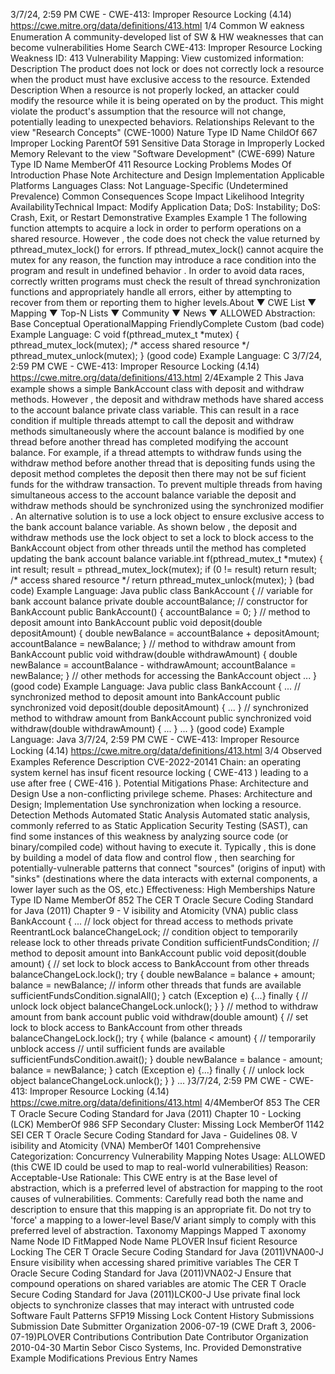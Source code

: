 3/7/24, 2:59 PM CWE - CWE-413: Improper Resource Locking (4.14)
https://cwe.mitre.org/data/deﬁnitions/413.html 1/4
Common W eakness Enumeration
A community-developed list of SW & HW weaknesses that can become
vulnerabilities
Home Search
CWE-413: Improper Resource Locking
Weakness ID: 413
Vulnerability Mapping: 
View customized information:
 Description
The product does not lock or does not correctly lock a resource when the product must have exclusive access to the resource.
 Extended Description
When a resource is not properly locked, an attacker could modify the resource while it is being operated on by the product. This might
violate the product's assumption that the resource will not change, potentially leading to unexpected behaviors.
 Relationships
 Relevant to the view "Research Concepts" (CWE-1000)
Nature Type ID Name
ChildOf 667 Improper Locking
ParentOf 591 Sensitive Data Storage in Improperly Locked Memory
 Relevant to the view "Software Development" (CWE-699)
Nature Type ID Name
MemberOf 411 Resource Locking Problems
 Modes Of Introduction
Phase Note
Architecture and Design
Implementation
 Applicable Platforms
Languages
Class: Not Language-Specific (Undetermined Prevalence)
 Common Consequences
Scope Impact Likelihood
Integrity
AvailabilityTechnical Impact: Modify Application Data; DoS: Instability; DoS: Crash, Exit, or Restart
 Demonstrative Examples
Example 1
The following function attempts to acquire a lock in order to perform operations on a shared resource.
However , the code does not check the value returned by pthread\_mutex\_lock() for errors. If pthread\_mutex\_lock() cannot acquire the
mutex for any reason, the function may introduce a race condition into the program and result in undefined behavior .
In order to avoid data races, correctly written programs must check the result of thread synchronization functions and appropriately
handle all errors, either by attempting to recover from them or reporting them to higher levels.About ▼ CWE List ▼ Mapping ▼ Top-N Lists ▼ Community ▼ News ▼
ALLOWED
Abstraction: Base
Conceptual OperationalMapping
FriendlyComplete Custom
(bad code) Example Language: C 
void f(pthread\_mutex\_t \*mutex) {
pthread\_mutex\_lock(mutex);
/\* access shared resource \*/
pthread\_mutex\_unlock(mutex);
}
(good code) Example Language: C 3/7/24, 2:59 PM CWE - CWE-413: Improper Resource Locking (4.14)
https://cwe.mitre.org/data/deﬁnitions/413.html 2/4Example 2
This Java example shows a simple BankAccount class with deposit and withdraw methods.
However , the deposit and withdraw methods have shared access to the account balance private class variable. This can result in a
race condition if multiple threads attempt to call the deposit and withdraw methods simultaneously where the account balance is
modified by one thread before another thread has completed modifying the account balance. For example, if a thread attempts to
withdraw funds using the withdraw method before another thread that is depositing funds using the deposit method completes the
deposit then there may not be suf ficient funds for the withdraw transaction.
To prevent multiple threads from having simultaneous access to the account balance variable the deposit and withdraw methods
should be synchronized using the synchronized modifier .
An alternative solution is to use a lock object to ensure exclusive access to the bank account balance variable. As shown below , the
deposit and withdraw methods use the lock object to set a lock to block access to the BankAccount object from other threads until the
method has completed updating the bank account balance variable.int f(pthread\_mutex\_t \*mutex) {
int result;
result = pthread\_mutex\_lock(mutex);
if (0 != result)
return result;
/\* access shared resource \*/
return pthread\_mutex\_unlock(mutex);
}
(bad code) Example Language: Java 
public class BankAccount {
// variable for bank account balance
private double accountBalance;
// constructor for BankAccount
public BankAccount() {
accountBalance = 0;
}
// method to deposit amount into BankAccount
public void deposit(double depositAmount) {
double newBalance = accountBalance + depositAmount;
accountBalance = newBalance;
}
// method to withdraw amount from BankAccount
public void withdraw(double withdrawAmount) {
double newBalance = accountBalance - withdrawAmount;
accountBalance = newBalance;
}
// other methods for accessing the BankAccount object
...
}
(good code) Example Language: Java 
public class BankAccount {
...
// synchronized method to deposit amount into BankAccount
public synchronized void deposit(double depositAmount) {
...
}
// synchronized method to withdraw amount from BankAccount
public synchronized void withdraw(double withdrawAmount) {
...
}
...
}
(good code) Example Language: Java 3/7/24, 2:59 PM CWE - CWE-413: Improper Resource Locking (4.14)
https://cwe.mitre.org/data/deﬁnitions/413.html 3/4
 Observed Examples
Reference Description
CVE-2022-20141 Chain: an operating system kernel has insuf ficent resource locking ( CWE-413 ) leading to a use after
free ( CWE-416 ).
 Potential Mitigations
Phase: Architecture and Design
Use a non-conflicting privilege scheme.
Phases: Architecture and Design; Implementation
Use synchronization when locking a resource.
 Detection Methods
Automated Static Analysis
Automated static analysis, commonly referred to as Static Application Security Testing (SAST), can find some instances of this
weakness by analyzing source code (or binary/compiled code) without having to execute it. Typically , this is done by building a
model of data flow and control flow , then searching for potentially-vulnerable patterns that connect "sources" (origins of input)
with "sinks" (destinations where the data interacts with external components, a lower layer such as the OS, etc.)
Effectiveness: High
 Memberships
Nature Type ID Name
MemberOf 852 The CER T Oracle Secure Coding Standard for Java (2011) Chapter 9 - V isibility and Atomicity
(VNA)
public class BankAccount {
...
// lock object for thread access to methods
private ReentrantLock balanceChangeLock;
// condition object to temporarily release lock to other threads
private Condition sufficientFundsCondition;
// method to deposit amount into BankAccount
public void deposit(double amount) {
// set lock to block access to BankAccount from other threads
balanceChangeLock.lock();
try {
double newBalance = balance + amount;
balance = newBalance;
// inform other threads that funds are available
sufficientFundsCondition.signalAll();
} catch (Exception e) {...}
finally {
// unlock lock object
balanceChangeLock.unlock();
}
}
// method to withdraw amount from bank account
public void withdraw(double amount) {
// set lock to block access to BankAccount from other threads
balanceChangeLock.lock();
try {
while (balance < amount) {
// temporarily unblock access
// until sufficient funds are available
sufficientFundsCondition.await();
}
double newBalance = balance - amount;
balance = newBalance;
} catch (Exception e) {...}
finally {
// unlock lock object
balanceChangeLock.unlock();
}
}
...
}3/7/24, 2:59 PM CWE - CWE-413: Improper Resource Locking (4.14)
https://cwe.mitre.org/data/deﬁnitions/413.html 4/4MemberOf 853 The CER T Oracle Secure Coding Standard for Java (2011) Chapter 10 - Locking (LCK)
MemberOf 986 SFP Secondary Cluster: Missing Lock
MemberOf 1142 SEI CER T Oracle Secure Coding Standard for Java - Guidelines 08. V isibility and Atomicity
(VNA)
MemberOf 1401 Comprehensive Categorization: Concurrency
 Vulnerability Mapping Notes
Usage: ALLOWED (this CWE ID could be used to map to real-world vulnerabilities)
Reason: Acceptable-Use
Rationale:
This CWE entry is at the Base level of abstraction, which is a preferred level of abstraction for mapping to the root causes of
vulnerabilities.
Comments:
Carefully read both the name and description to ensure that this mapping is an appropriate fit. Do not try to 'force' a mapping to a
lower-level Base/V ariant simply to comply with this preferred level of abstraction.
 Taxonomy Mappings
Mapped T axonomy Name Node ID FitMapped Node Name
PLOVER Insuf ficient Resource Locking
The CER T Oracle Secure
Coding Standard for Java
(2011)VNA00-J Ensure visibility when accessing shared primitive variables
The CER T Oracle Secure
Coding Standard for Java
(2011)VNA02-J Ensure that compound operations on shared variables are atomic
The CER T Oracle Secure
Coding Standard for Java
(2011)LCK00-J Use private final lock objects to synchronize classes that may interact with
untrusted code
Software Fault Patterns SFP19 Missing Lock
 Content History
 Submissions
Submission Date Submitter Organization
2006-07-19
(CWE Draft 3, 2006-07-19)PLOVER
 Contributions
Contribution Date Contributor Organization
2010-04-30 Martin Sebor Cisco Systems, Inc.
Provided Demonstrative Example
 Modifications
 Previous Entry Names
